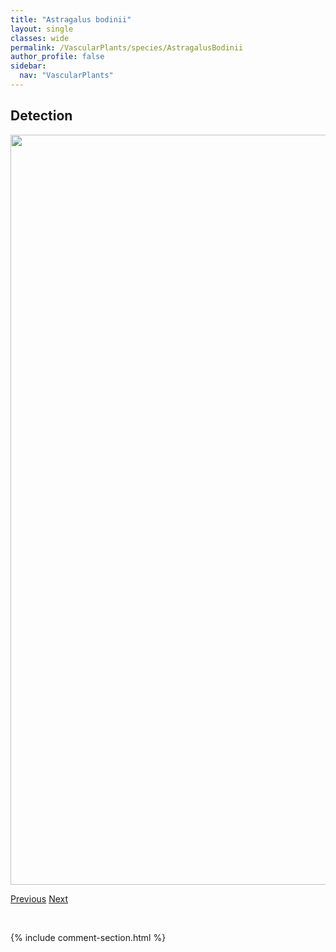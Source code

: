 ```yaml
---
title: "Astragalus bodinii"
layout: single
classes: wide
permalink: /VascularPlants/species/AstragalusBodinii
author_profile: false
sidebar:
  nav: "VascularPlants"
---
```


<h2>Detection</h2>

<a href="https://drive.google.com/uc?export=view&id=1rlOyV-Ldpr9I2SBNjoXTXFv5JAy-e4Rw">
<img src="https://drive.google.com/uc?export=view&id=1rlOyV-Ldpr9I2SBNjoXTXFv5JAy-e4Rw" height = "1200" width = "800">
</a>


<a href="/DevelopmentWebsite/VascularPlants/species/AstragalusBisulcatus" class="pagination--pager" title="Astragalus bisulcatus">Previous</a> <a href="/DevelopmentWebsite/VascularPlants/species/AstragalusBourgovii" class="pagination--pager" title="Astragalus bourgovii">Next</a>

<p>&nbsp;</p>

{% include comment-section.html %}
